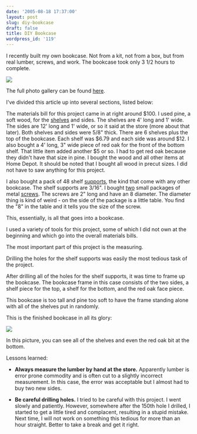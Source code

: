 ```yaml
---
date: '2005-08-18 17:37:00'
layout: post
slug: diy-bookcase
draft: false
title: DIY Bookcase
wordpress_id: '119'
---
```





I recently built my own bookcase. Not from a kit, not from a box, but from real lumber, screws, and work. The bookcase took only 3 1/2 hours to complete.




![](http://photos23.flickr.com/34122157_1ae1b0a3e5.jpg?v=0)




The full photo gallery can be found [here](http://www.flickr.com/photos/forkbender/sets/756081/).





I've divided this article up into several sections, listed below:






The materials bill for this project came in at right around $100. I used pine, a soft wood, for the [shelves](http://www.flickr.com/photos/forkbender/34122443/in/set-756081/) and sides. The shelves are 4' long and 1' wide. The sides are 12' long and 1' wide, or so it said at the store (more about that later). Both shelves and sides were 5/8" thick. There are 6 shelves plus the top of the bookcase. Each shelf was $6.79 and each side was around $12. I also bought a 4' long, 3" wide piece of red oak for the front of the bottom shelf. That little item added another $5 or so. I had to get red oak because they didn't have that size in pine. I bought the wood and all other items at Home Depot. It should be noted that I bought all wood in precut sizes. I did not have to saw anything for this project.




I also bought a pack of 48 shelf [supports](http://www.flickr.com/photos/forkbender/34122375/in/set-756081/), the kind that come with any other bookcase. The shelf supports are 3/16". I bought [two](http://www.flickr.com/photos/forkbender/34122416/in/set-756081/) small packages of metal [screws](http://www.flickr.com/photos/forkbender/34122428/in/set-756081/). The screws are 2" long and have an 8 diameter. The diameter thing is kind of weird - on the side of the package is a little table. You find the "8" in the table and it tells you the size of the screw.




This, essentially, is all that goes into a bookcase.






I used a variety of tools for this project, some of which I did not own at the beginning and which go into the overall materials bills.






The most important part of this project is the measuring.






Drilling the holes for the shelf supports was easily the most tedious task of the project.






After drilling all of the holes for the shelf supports, it was time to frame up the bookcase. The bookcase frame in this case consists of the two sides, a shelf piece for the top, a shelf for the bottom, and the red oak face piece.






This bookcase is too tall and pine too soft to have the frame standing alone with all of the shelves put in randomly.






This is the finished bookcase in all its glory:




![](http://www.flickr.com/photos/forkbender/34122131/in/set-756081/)




In this picture, you can see all of the shelves and even the red oak bit at the bottom.




Lessons learned:






  * **Always measure the lumber by hand at the store.** Apparently lumber is error prone commodity and is often cut to a slightly incorrect measurement. In this case, the error was acceptable but I almost had to buy two new sides.


  * **Be careful drilling holes.** I tried to be careful with this project. I went slowly and patiently. However, somewhere after the 150th hole I drilled, I started to get a little tired and complacent, resulting in a stupid mistake. Next time, I will not work on something this tedious for more than an hour straight. Better to take a break and get it right.




